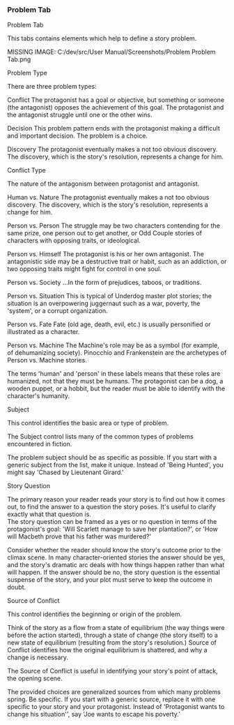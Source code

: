 ### Problem Tab ###
Problem Tab <br/>

This tabs contains elements which help to define a story problem. <br/>

MISSING IMAGE: C:/dev/src/User Manual/Screenshots/Problem Problem Tab.png <br/>


Problem Type <br/>

There are three problem types: <br/>

Conflict	         The protagonist has a goal or objective, but something or someone (the antagonist) opposes the achievement of this goal.  The protagonist and the antagonist struggle until one or the other wins. <br/>

Decision	         This problem pattern ends with the protagonist making a difficult and important decision.  The problem is a choice. <br/>

Discovery	          The protagonist eventually makes a not too obvious discovery.  The discovery, which is the story's resolution, represents a change for him.	 <br/>

Conflict Type <br/>

The nature of the antagonism between protagonist and antagonist. <br/>

Human vs. Nature       The protagonist eventually makes a not too obvious discovery.  The discovery, which is the story's resolution, represents a change for him. <br/>

Person vs. Person        The struggle may be two characters contending for the same prize, one person out to get another, or Odd Couple stories of characters with opposing traits, or ideological. <br/>

Person vs. Himself      The protagonist is his or her own antagonist.  The antagonistic side may be a destructive trait or habit, such as an addiction, or two opposing traits might fight for control in one soul. <br/>

Person vs. Society       ...In the form of prejudices, taboos, or traditions. <br/>

Person vs. Situation     This is typical of Underdog master plot stories; the situation is an overpowering juggernaut such as a war, poverty, the 'system', or a corrupt organization. <br/>

Person vs. Fate            Fate (old age, death, evil, etc.) is usually personified or illustrated as a character. <br/>

Person vs. Machine     The Machine's role may be as a symbol (for example, of dehumanizing society).  Pinocchio and Frankenstein are the archetypes of Person vs. Machine stories. <br/>

The terms 'human' and 'person' in these labels means that these roles are humanized, not that they must be humans.  The protagonist can be a dog, a wooden puppet, or a hobbit, but the reader must be able to identify with the character's humanity.   <br/>

Subject <br/>

This control identifies the basic area or type of problem. <br/>

The Subject control lists many of the common types of problems encountered in fiction.   <br/>

The problem subject should be as specific as possible.  If you start with a generic subject from the list, make it unique.  Instead of 'Being Hunted', you might say 'Chased by Lieutenant Girard.' <br/>

Story Question <br/>

The primary reason your reader reads your story is to find out how it comes out, to find the answer to a question the story poses.  It's useful to clarify exactly what that question is. <br/>
The story question can be framed as a yes or no question in terms of the protagonist's goal: 'Will Scarlett manage to save her plantation?', or 'How will Macbeth prove that his father was murdered?' <br/>

Consider whether the reader should know the story's outcome prior to the climax scene.  In many character-oriented stories the answer should be yes, and the story's dramatic arc deals with how things happen rather than what will happen.  If the answer should be no, the story question is the essential suspense of the story, and your plot must serve to keep the outcome in doubt. <br/>

Source of Conflict <br/>

This control identifies the beginning or origin of the problem. <br/>

Think of the story as a flow from a state of equilibrium (the way things were before the action started), through a state of change (the story itself) to a new state of equilibrium (resulting from the story's resolution.)  Source of Conflict identifies how the original equilibrium is shattered, and why a change is necessary. <br/>

The Source of Conflict is useful in identifying your story's point of attack, the opening scene. <br/>

The provided choices are generalized sources from which many problems spring. Be specific.  If you start with a generic source, replace it with one specific to your story and your protagonist.  Instead of  'Protagonist wants to change his situation'', say 'Joe wants to escape his poverty.' <br/>

